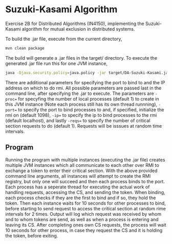 # Suzuki-Kasami Algorithm

Exercise 2B for Distributed Algorithms (IN4150), implementing the Suzuki-Kasami algorithm for mutual exclusion in 
distributed systems.

To build the .jar file, execute from the current directory,

```bash
mvn clean package
```

The build will generate a .jar files in the target/ directory. To execute the generated .jar file run this for one JVM
instance,

```bash
java -Djava.security.policy=java.policy -jar target/DA-Suzuki-Kasami.jar -proc=1 -reqs=2
```

There are additional parameters for specifying the port to bind to and the IP address on which to do rmi.
All possible parameters are passed last in the command line, after specifying the .jar to execute. The parameters 
are `-proc=` for specyfing the number of local processes (default 1) to create in this JVM instance (Note each process 
still has its own thread runnning), `-port=` to specify the port to bind processes to and, if specified, initialize the 
rmi on (default 1098), `-ip=` to specify the ip to bind processes to the rmi (default localhost), and lastly `-reqs=` 
to specify the number of critical section requests to do (default 1). Requests will be isssues at random time 
intervals.

## Program

Running the program with multiple instances (executing the .jar file) creates multiple JVM instances which 
all communicate to each other over RMI to exchange a token to enter their critical section. With the above provided
command line arguments, all instances will attempt to create the RMI registry, but only one will succeed and then
each process binds to the port. Each process has a seperate thread for executing the actual work of handling requests,
accessing the CS, and sending the token. When binding, each process checks if they are the first to bind and if so, 
they hold the token. Then each instance waits for 10 seconds for other processes to bind, before starting to send 
request to access the critical section at random rime intervals for 2 times. Output will log which request was received
by whom and to whom tokens are send, as well as when a process is entering and leaving its CS. After completing 
ones own CS requests, the process will wait 10 seconds for other process, in case they request the CS and it is holding
the token, before exiting.